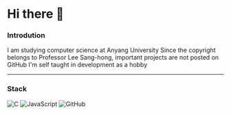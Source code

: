 # Hi there 👋

### Introdution

I am studying computer science at Anyang University
Since the copyright belongs to Professor Lee Sang-hong, important projects are not posted on GitHub
I'm self taught in development as a hobby

---

### Stack
 ![C](https://img.shields.io/badge/C-%61DAFB.svg?style=for-the-badge&logo=Ct&logoColor=white)
 ![JavaScript](https://img.shields.io/badge/JavaScript-%F7DF1E.svg?style=for-the-badge&logo=JavaScript&logoColor=white)
 ![GitHub](https://img.shields.io/badge/github-%23121011.svg?style=for-the-badge&logo=github&logoColor=white)

</div>



